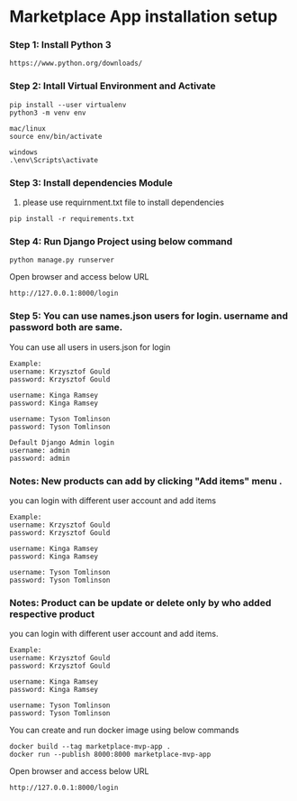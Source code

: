 # Marketplace App installation setup
### Step 1: Install Python 3
 
```
https://www.python.org/downloads/
```

### Step 2: Intall Virtual Environment and Activate 

```
pip install --user virtualenv
python3 -m venv env

mac/linux 
source env/bin/activate

windows
.\env\Scripts\activate
```
 

### Step 3: Install dependencies Module
1. please use requirnment.txt file to install dependencies 

```
pip install -r requirements.txt
```

### Step 4: Run Django Project using below command

```
python manage.py runserver
```

Open browser and access below URL

```
http://127.0.0.1:8000/login
```

### Step 5: You can use names.json users for login. username and password both are same.
You can use all users in users.json for login

```
Example:
username: Krzysztof Gould
password: Krzysztof Gould

username: Kinga Ramsey
password: Kinga Ramsey

username: Tyson Tomlinson
password: Tyson Tomlinson

Default Django Admin login
username: admin
password: admin
```

### Notes: New products can add by clicking "Add items" menu .
you can login with different user account and add items

```
Example:
username: Krzysztof Gould
password: Krzysztof Gould

username: Kinga Ramsey
password: Kinga Ramsey

username: Tyson Tomlinson
password: Tyson Tomlinson
```

### Notes: Product can be update or delete only by who added respective product
you can login with different user account and add items.


```
Example:
username: Krzysztof Gould
password: Krzysztof Gould

username: Kinga Ramsey
password: Kinga Ramsey

username: Tyson Tomlinson
password: Tyson Tomlinson
```

You can create and run docker image using below commands 

```
docker build --tag marketplace-mvp-app .
docker run --publish 8000:8000 marketplace-mvp-app
```

Open browser and access below URL

```
http://127.0.0.1:8000/login
```